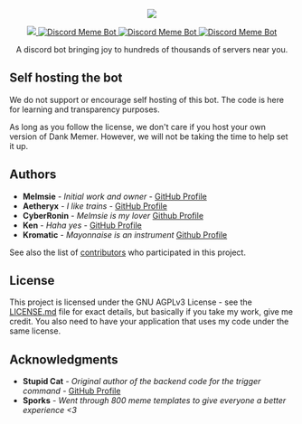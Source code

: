 <p align="center">
<a title="memes" href=""><img src="https://cdn.discordapp.com/attachments/397477727214632971/434218636442337300/dmlogooo.png"></a>
</p>
<p align="center">
<a href="https://discordbots.org/bot/270904126974590976">
  <img src="https://discordbots.org/api/widget/servers/270904126974590976.svg?noavatar=true" />
</a>
<a href="https://discordbots.org/bot/270904126974590976" >
  <img src="https://discordbots.org/api/widget/status/270904126974590976.svg?noavatar=true" alt="Discord Meme Bot" />
</a>
<a href="https://discordbots.org/bot/270904126974590976" >
  <img src="https://discordbots.org/api/widget/lib/270904126974590976.svg?noavatar=true" alt="Discord Meme Bot" />
</a>
<a href="https://discordbots.org/bot/270904126974590976" >
  <img src="https://discordbots.org/api/widget/upvotes/270904126974590976.svg?noavatar=true" alt="Discord Meme Bot" />
</a>
</p>

<p align="center">
A discord bot bringing joy to hundreds of thousands of servers near you.
</p>


## Self hosting the bot

We do not support or encourage self hosting of this bot. The code is here for learning and transparency purposes.

As long as you follow the license, we don't care if you host your own version of Dank Memer. However, we will not be taking the time to help set it up.

## Authors

* **Melmsie** - *Initial work and owner* - [GitHub Profile](https://github.com/melmsie)
* **Aetheryx** - *I like trains* - [GitHub Profile](https://github.com/Aetheryx)
* **CyberRonin** - *Melmsie is my lover* [Github Profile](https://github.com/TheCyberRonin)
* **Ken** - *Haha yes* - [GitHub Profile](https://github.com/DaJuukes)
* **Kromatic** - *Mayonnaise is an instrument* [Github Profile](https://github.com/NotWeeb)

See also the list of [contributors](https://github.com/melmsie/Dank-Memer/contributors) who participated in this project.

## License

This project is licensed under the GNU AGPLv3 License - see the [LICENSE.md](LICENSE.md) file for exact details, but basically if you take my work, give me credit. You also need to have your application that uses my code under the same license.

## Acknowledgments

* **Stupid Cat** - *Original author of the backend code for the trigger command* - [GitHub Profile](https://github.com/Ratismal)
* **Sporks** - *Went through 800 meme templates to give everyone a better experience <3*
